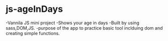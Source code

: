 # js-ageInDays

-Vannila JS mini project
-Shows your age in days
-Built by using sass,DOM,JS.
-purpose of the app to practice basic tool inclduing dom and creating simple functions.
